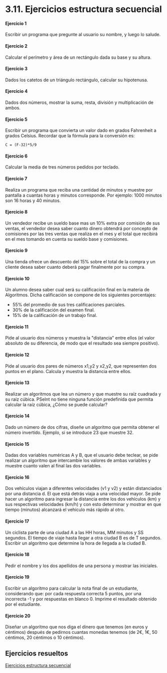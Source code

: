 # 3.11. Ejercicios estructura secuencial



#### Ejercicio 1

Escribir un programa que pregunte al usuario su nombre, y luego lo salude.

#### Ejercicio 2

Calcular el perímetro y área de un rectángulo dada su base y su altura.

#### Ejercicio 3

Dados los catetos de un triángulo rectángulo, calcular su hipotenusa.

#### Ejercicio 4

Dados dos números, mostrar la suma, resta, división y multiplicación de ambos.

#### Ejercicio 5

Escribir un programa que convierta un valor dado en grados Fahrenheit a grados Celsius. Recordar que la fórmula para la conversión es:

```
C = (F-32)*5/9
```

#### Ejercicio 6

Calcular la media de tres números pedidos por teclado.

#### Ejercicio 7

Realiza un programa que reciba una cantidad de minutos y muestre por pantalla a cuantas horas y minutos corresponde. Por ejemplo: 1000 minutos son 16 horas y 40 minutos.

#### Ejercicio 8

Un vendedor recibe un sueldo base mas un 10% extra por comisión de sus ventas, el vendedor desea saber cuanto dinero obtendrá por concepto de comisiones por las tres ventas que realiza en el mes y el total que recibirá en el mes tomando en cuenta su sueldo base y comisiones.

#### Ejercicio 9

Una tienda ofrece un descuento del 15% sobre el total de la compra y un cliente desea saber cuanto deberá pagar finalmente por su compra.

#### Ejercicio 10

Un alumno desea saber cual será su calificación final en la materia de Algoritmos. Dicha calificación se compone de los siguientes porcentajes:

* 55% del promedio de sus tres calificaciones parciales.
* 30% de la calificación del examen final.
* 15% de la calificación de un trabajo final.

#### Ejercicio 11

Pide al usuario dos números y muestra la "distancia" entre ellos (el valor absoluto de su diferencia, de modo que el resultado sea siempre positivo).

#### Ejercicio 12

Pide al usuario dos pares de números x1,y2 y x2,y2, que representen dos puntos en el plano. Calcula y muestra la distancia entre ellos.

#### Ejercicio 13

Realizar un algoritmos que lea un número y que muestre su raíz cuadrada y su raíz cúbica. PSeInt no tiene ninguna función predefinida que permita calcular la raíz cúbica, ¿Cómo se puede calcular?

#### Ejercicio 14

Dado un número de dos cifras, diseñe un algoritmo que permita obtener el número invertido. Ejemplo, si se introduce 23 que muestre 32.

#### Ejercicio 15

Dadas dos variables numéricas A y B, que el usuario debe teclear, se pide realizar un algoritmo que intercambie los valores de ambas variables y muestre cuanto valen al final las dos variables.

#### Ejercicio 16

Dos vehículos viajan a diferentes velocidades (v1 y v2) y están distanciados por una distancia d. El que está detrás viaja a una velocidad mayor. Se pide hacer un algoritmo para ingresar la distancia entre los dos vehículos (km) y sus respectivas velocidades (km/h) y con esto determinar y mostrar en que tiempo (minutos) alcanzará el vehículo más rápido al otro.

#### Ejercicio 17

Un ciclista parte de una ciudad A a las HH horas, MM minutos y SS segundos. El tiempo de viaje hasta llegar a otra ciudad B es de T segundos. Escribir un algoritmo que determine la hora de llegada a la ciudad B.

#### Ejercicio 18

Pedir el nombre y los dos apellidos de una persona y mostrar las iniciales.

#### Ejercicio 19

Escribir un algoritmo para calcular la nota final de un estudiante, considerando que: por cada respuesta correcta 5 puntos, por una incorrecta -1 y por respuestas en blanco 0. Imprime el resultado obtenido por el estudiante.

#### Ejercicio 20

Diseñar un algoritmo que nos diga el dinero que tenemos (en euros y céntimos) después de pedirnos cuantas monedas tenemos (de 2€, 1€, 50 céntimos, 20 céntimos o 10 céntimos).

## Ejercicios resueltos

[Ejercicios estructura secuencial](../../ejercicios/secuencial/)
